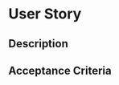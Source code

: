 # User Story

## Description

<!-- In the format, as a <user>, I want to _ to be able to _ !-->

## Acceptance Criteria
